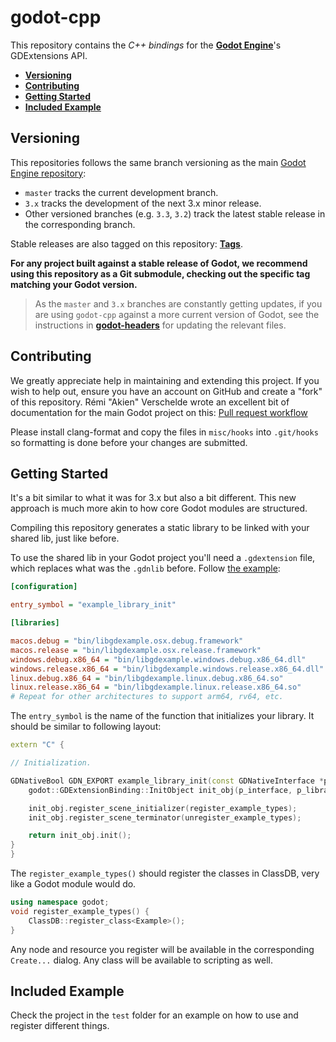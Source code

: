 # godot-cpp

This repository contains the  *C++ bindings* for the [**Godot Engine**](https://github.com/godotengine/godot)'s GDExtensions API.

- [**Versioning**](#versioning)
- [**Contributing**](#contributing)
- [**Getting Started**](#getting-started)
- [**Included Example**](#included-example)

## Versioning

This repositories follows the same branch versioning as the main [Godot Engine
repository](https://github.com/godotengine/godot):

- `master` tracks the current development branch.
- `3.x` tracks the development of the next 3.x minor release.
- Other versioned branches (e.g. `3.3`, `3.2`) track the latest stable release
  in the corresponding branch.

Stable releases are also tagged on this repository:
[**Tags**](https://github.com/godotengine/godot-cpp/tags).

**For any project built against a stable release of Godot, we recommend using
this repository as a Git submodule, checking out the specific tag matching your
Godot version.**

> As the `master` and `3.x` branches are constantly getting updates, if you are
> using `godot-cpp` against a more current version of Godot, see the instructions
> in [**godot-headers**](https://github.com/godotengine/godot-headers) for
> updating the relevant files.

## Contributing

We greatly appreciate help in maintaining and extending this project. If you
wish to help out, ensure you have an account on GitHub and create a "fork" of
this repository. Rémi "Akien" Verschelde wrote an excellent bit of documentation
for the main Godot project on this:
[Pull request workflow](https://docs.godotengine.org/en/stable/community/contributing/pr_workflow.html)

Please install clang-format and copy the files in `misc/hooks` into `.git/hooks`
so formatting is done before your changes are submitted.

## Getting Started

It's a bit similar to what it was for 3.x but also a bit different.
This new approach is much more akin to how core Godot modules are structured.

Compiling this repository generates a static library to be linked with your shared lib,
just like before.

To use the shared lib in your Godot project you'll need a `.gdextension`
file, which replaces what was the `.gdnlib` before.
Follow [the example](test/demo/example.gdextension):

```ini
[configuration]

entry_symbol = "example_library_init"

[libraries]

macos.debug = "bin/libgdexample.osx.debug.framework"
macos.release = "bin/libgdexample.osx.release.framework"
windows.debug.x86_64 = "bin/libgdexample.windows.debug.x86_64.dll"
windows.release.x86_64 = "bin/libgdexample.windows.release.x86_64.dll"
linux.debug.x86_64 = "bin/libgdexample.linux.debug.x86_64.so"
linux.release.x86_64 = "bin/libgdexample.linux.release.x86_64.so"
# Repeat for other architectures to support arm64, rv64, etc.
```

The `entry_symbol` is the name of the function that initializes
your library. It should be similar to following layout:

```cpp
extern "C" {

// Initialization.

GDNativeBool GDN_EXPORT example_library_init(const GDNativeInterface *p_interface, const GDNativeExtensionClassLibraryPtr p_library, GDNativeInitialization *r_initialization) {
	godot::GDExtensionBinding::InitObject init_obj(p_interface, p_library, r_initialization);

	init_obj.register_scene_initializer(register_example_types);
	init_obj.register_scene_terminator(unregister_example_types);

	return init_obj.init();
}
}
```

The `register_example_types()` should register the classes in ClassDB, very like a Godot module would do.

```cpp
using namespace godot;
void register_example_types() {
	ClassDB::register_class<Example>();
}
```

Any node and resource you register will be available in the corresponding `Create...` dialog. Any class will be available to scripting as well.

## Included Example

Check the project in the `test` folder for an example on how to use and register different things.
